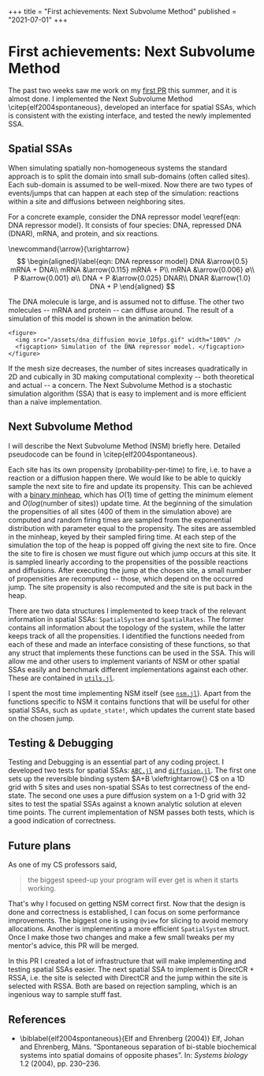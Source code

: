 +++
title = "First achievements: Next Subvolume Method"
published = "2021-07-01"
+++

# First achievements: Next Subvolume Method
The past two weeks saw me work on my [first PR](https://github.com/SciML/DiffEqJump.jl/pull/183) this summer, and it is almost done. I implemented the Next Subvolume Method \citep{elf2004spontaneous}, developed an interface for spatial SSAs, which is consistent with the existing interface, and tested the newly implemented SSA.

## Spatial SSAs
When simulating spatially non-homogeneous systems the standard approach is to split the domain into small sub-domains (often called sites). Each sub-domain is assumed to be well-mixed. Now there are two types of events/jumps that can happen at each step of the simulation: reactions within a site and diffusions between neighboring sites.

For a concrete example, consider the DNA repressor model \eqref{eqn: DNA repressor model}. It consists of four species: DNA, repressed DNA (DNAR), mRNA, and protein, and six reactions.

\newcommand{\arrow}{\xrightarrow}
$$
\begin{aligned}\label{eqn: DNA repressor model}
    DNA &\arrow{0.5} mRNA + DNA\\
    mRNA &\arrow{0.115} mRNA + P\\
    mRNA &\arrow{0.006} ∅\\
    P &\arrow{0.001} ∅\\
    DNA + P &\arrow{0.025} DNAR\\
    DNAR &\arrow{1.0} DNA + P
  \end{aligned}
$$

The DNA molecule is large, and is assumed not to diffuse. The other two molecules -- mRNA and protein -- can diffuse around. The result of a simulation of this model is shown in the animation below.
~~~
<figure>
  <img src="/assets/dna_diffusion_movie_10fps.gif" width="100%" />
  <figcaption> Simulation of the DNA repressor model. </figcaption>
</figure>
~~~

If the mesh size decreases, the number of sites increases quadratically in 2D and cubically in 3D making computational complexity -- both theoretical and actual -- a concern. The Next Subvolume Method is a stochastic simulation algorithm (SSA) that is easy to implement and is more efficient than a naïve implementation.

## Next Subvolume Method
I will describe the Next Subvolume Method (NSM) briefly here. Detailed pseudocode can be found in \citep{elf2004spontaneous}.

Each site has its own propensity (probability-per-time) to fire, i.e. to have a reaction or a diffusion happen there. We would like to be able to quickly sample the next site to fire and update its propensity. This can be achieved with a [binary minheap](https://juliacollections.github.io/DataStructures.jl/latest/heaps/), which has $O(1)$ time of getting the minimum element and $O(log\left(\text{number of sites}\right))$ update time. At the beginning of the simulation the propensities of all sites (400 of them in the simulation above) are computed and random firing times are sampled from the exponential distribution with parameter equal to the propensity. The sites are assembled in the minheap, keyed by their sampled firing time. At each step of the simulation the top of the heap is popped off giving the next site to fire. Once the site to fire is chosen we must figure out which jump occurs at this site. It is sampled linearly according to the propensities of the possible reactions and diffusions. After executing the jump at the chosen site, a small number of propensities are recomputed -- those, which depend on the occurred jump. The site propensity is also recomputed and the site is put back in the heap.

There are two data structures I implemented to keep track of the relevant information in spatial SSAs: `SpatialSystem` and `SpatialRates`. The former contains all information about the topology of the system, while the latter keeps track of all the propensities. I identified the functions needed from each of these and made an interface consisting of these functions, so that any struct that implements these functions can be used in the SSA. This will allow me and other users to implement variants of NSM or other spatial SSAs easily and benchmark different implementations against each other. These are contained in [`utils.jl`](https://github.com/Vilin97/DiffEqJump.jl/blob/spatial_experiments/src/spatial/utils.jl).

I spent the most time implementing NSM itself (see [`nsm.jl`](https://github.com/Vilin97/DiffEqJump.jl/blob/spatial_experiments/src/spatial/nsm.jl)). Apart from the functions specific to NSM it contains functions that will be useful for other spatial SSAs, such as `update_state!`, which updates the current state based on the chosen jump.

## Testing & Debugging
Testing and Debugging is an essential part of any coding project. I developed two tests for spatial SSAs: [`ABC.jl`](https://github.com/Vilin97/DiffEqJump.jl/blob/spatial_experiments/test/spatial/ABC.jl) and [`diffusion.jl`](https://github.com/Vilin97/DiffEqJump.jl/blob/spatial_experiments/test/spatial/diffusion.jl). The first one sets up the reversible binding system $A+B \xleftrightarrow{} C$ on a 1D grid with 5 sites and uses non-spatial SSAs to test correctness of the end-state. The second one uses a pure diffusion system on a 1-D grid with 32 sites to test the spatial SSAs against a known analytic solution at eleven time points. The current implementation of NSM passes both tests, which is a good indication of correctness.

## Future plans
As one of my CS professors said,
> the biggest speed-up your program will ever get is when it starts working.

That's why I focused on getting NSM correct first. Now that the design is done and correctness is established, I can focus on some performance improvements. The biggest one is using `@view` for slicing to avoid memory allocations. Another is implementing a more efficient `SpatialSystem` struct. Once I make those two changes and make a few small tweaks per my mentor's advice, this PR will be merged.

In this PR I created a lot of infrastructure that will make implementing and testing spatial SSAs easier. The next spatial SSA to implement is DirectCR + RSSA, i.e. the site is selected with DirectCR and the jump within the site is selected with RSSA. Both are based on rejection sampling, which is an ingenious way to sample stuff fast.

## References

* \biblabel{elf2004spontaneous}{Elf and Ehrenberg (2004)} Elf, Johan and Ehrenberg, Mäns. “Spontaneous separation of bi-stable biochemical systems into spatial domains of opposite phases”. In: _Systems biology_ 1.2 (2004), pp. 230–236.

